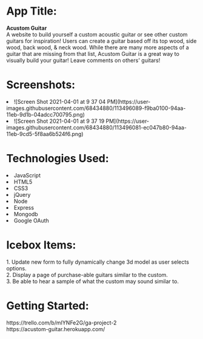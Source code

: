 <h1>App Title:</h1> 
<strong>Acustom Guitar</strong> <br/>
A website to build yourself a custom acoustic guitar or see other custom guitars for inspiration! Users can create a guitar based off its top wood, side wood, back wood, & neck wood. While there are many more aspects of a guitar that are missing from that list, Acustom Guitar is a great way to visually build your guitar! Leave comments on others' guitars!

<h1>Screenshots:</h1>
<li>
  ![Screen Shot 2021-04-01 at 9 37 04 PM](https://user-images.githubusercontent.com/68434880/113496089-f9ba0100-94aa-11eb-9d1b-04adcc700795.png)
</li>
<li>
  ![Screen Shot 2021-04-01 at 9 37 19 PM](https://user-images.githubusercontent.com/68434880/113496081-ec047b80-94aa-11eb-9cd5-5f8aa6b524f6.png)
</li>



<h1>Technologies Used:</h1>
<li>JavaScript</li> 
<li>HTML5</li> 
<li>CSS3</li> 
<li>jQuery</li> 
<li>Node</li> 
<li>Express</li> 
<li>Mongodb</li> 
<li>Google OAuth</li> 

<h1>Icebox Items:</h1>
1. Update new form to fully dynamically change 3d model as user selects options. <br/>
2. Display a page of purchase-able guitars similar to the custom. <br/>
3. Be able to hear a sample of what the custom may sound similar to. <br/>

<h1>Getting Started:</h1>
https://trello.com/b/mIYNFe2G/ga-project-2 <br/>
https://acustom-guitar.herokuapp.com/
